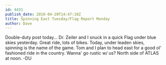 ```yaml
---
id: 4431
publish_date: 2010-04-20T14:47:18Z
title: Spinning East Tuesday/Flag Report Monday
author: Dave
---
```

Double-duty post today... Dr. Zeiler and I snuck in a quick Flag under blue skies yesterday. Great ride, lots of bikes. Today, under leaden skies, spinning is the name of the game. Tom and I plan to head east for a good ol' fashioned ride in the country. Wanna' go rustic w/ us? North side of ATLAS at noon. -DU